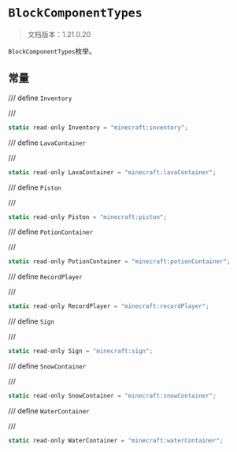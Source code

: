 # `BlockComponentTypes`

> 文档版本：1.21.0.20

`BlockComponentTypes`枚举。

## 常量

/// define
`Inventory`


///

```js
static read-only Inventory = "minecraft:inventory";
```


/// define
`LavaContainer`


///

```js
static read-only LavaContainer = "minecraft:lavaContainer";
```


/// define
`Piston`


///

```js
static read-only Piston = "minecraft:piston";
```


/// define
`PotionContainer`


///

```js
static read-only PotionContainer = "minecraft:potionContainer";
```


/// define
`RecordPlayer`


///

```js
static read-only RecordPlayer = "minecraft:recordPlayer";
```


/// define
`Sign`


///

```js
static read-only Sign = "minecraft:sign";
```


/// define
`SnowContainer`


///

```js
static read-only SnowContainer = "minecraft:snowContainer";
```


/// define
`WaterContainer`


///

```js
static read-only WaterContainer = "minecraft:waterContainer";
```

